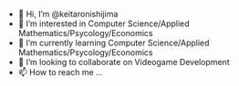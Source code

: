 - 👋 Hi, I’m @keitaronishijima
- 👀 I’m interested in Computer Science/Applied Mathematics/Psycology/Economics
- 🌱 I’m currently learning Computer Science/Applied Mathematics/Psycology/Economics
- 💞️ I’m looking to collaborate on Videogame Development
- 📫 How to reach me ...

<!---
keitaronishijima/keitaronishijima is a ✨ special ✨ repository because its `README.md` (this file) appears on your GitHub profile.
You can click the Preview link to take a look at your changes.
--->
